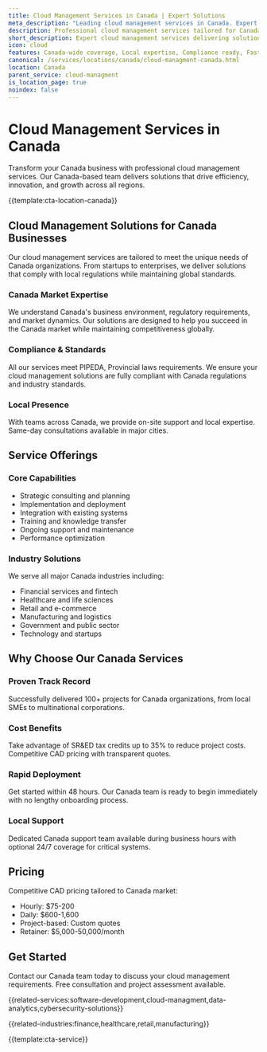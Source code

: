 ```yaml
---
title: Cloud Management Services in Canada | Expert Solutions
meta_description: "Leading cloud management services in Canada. Expert teams, proven results, SR&ED tax credits up to 35%. Get started today."
description: Professional cloud management services tailored for Canada businesses
short_description: Expert cloud management services delivering solutions across Canada.
icon: cloud
features: Canada-wide coverage, Local expertise, Compliance ready, Fast deployment, Cost-effective, Proven results
canonical: /services/locations/canada/cloud-managment-canada.html
location: Canada
parent_service: cloud-managment
is_location_page: true
noindex: false
---
```


# Cloud Management Services in Canada

Transform your Canada business with professional cloud management services. Our Canada-based team delivers solutions that drive efficiency, innovation, and growth across all regions.

{{template:cta-location-canada}}

## Cloud Management Solutions for Canada Businesses

Our cloud management services are tailored to meet the unique needs of Canada organizations. From startups to enterprises, we deliver solutions that comply with local regulations while maintaining global standards.

### Canada Market Expertise

We understand Canada's business environment, regulatory requirements, and market dynamics. Our solutions are designed to help you succeed in the Canada market while maintaining competitiveness globally.

### Compliance & Standards

All our services meet PIPEDA, Provincial laws requirements. We ensure your cloud management solutions are fully compliant with Canada regulations and industry standards.

### Local Presence

With teams across Canada, we provide on-site support and local expertise. Same-day consultations available in major cities.

## Service Offerings

### Core Capabilities
- Strategic consulting and planning
- Implementation and deployment
- Integration with existing systems
- Training and knowledge transfer
- Ongoing support and maintenance
- Performance optimization

### Industry Solutions
We serve all major Canada industries including:
- Financial services and fintech
- Healthcare and life sciences
- Retail and e-commerce
- Manufacturing and logistics
- Government and public sector
- Technology and startups

## Why Choose Our Canada Services

### Proven Track Record
Successfully delivered 100+ projects for Canada organizations, from local SMEs to multinational corporations.

### Cost Benefits
Take advantage of SR&ED tax credits up to 35% to reduce project costs. Competitive CAD pricing with transparent quotes.

### Rapid Deployment
Get started within 48 hours. Our Canada team is ready to begin immediately with no lengthy onboarding process.

### Local Support
Dedicated Canada support team available during business hours with optional 24/7 coverage for critical systems.

## Pricing

Competitive CAD pricing tailored to Canada market:
- Hourly: $75-200
- Daily: $600-1,600
- Project-based: Custom quotes
- Retainer: $5,000-50,000/month

## Get Started

Contact our Canada team today to discuss your cloud management requirements. Free consultation and project assessment available.

{{related-services:software-development,cloud-managment,data-analytics,cybersecurity-solutions}}

{{related-industries:finance,healthcare,retail,manufacturing}}

{{template:cta-service}}
